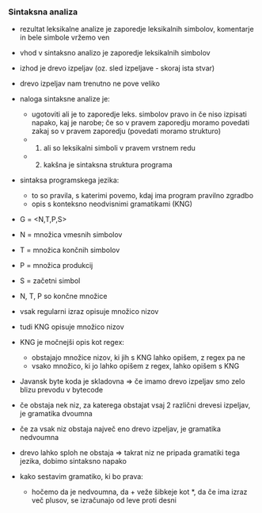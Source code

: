 ### Sintaksna analiza
- rezultat leksikalne analize je zaporedje leksikalnih simbolov, komentarje in bele simbole vržemo ven
- vhod v sintaksno analizo je zaporedje leksikalnih simbolov
- izhod je drevo izpeljav (oz. sled izpeljave - skoraj ista stvar)
- drevo izpeljav nam trenutno ne pove veliko
- naloga sintaksne analize je:
	- ugotoviti ali je to zaporedje leks. simbolov pravo in če niso izpisati napako, kaj je narobe; če so v pravem zaporedju moramo povedati zakaj so v pravem zaporedju (povedati moramo strukturo)
	- 1. ali so leksikalni simboli v pravem vrstnem redu
	- 2. kakšna je sintaksna struktura programa

- sintaksa programskega jezika:
	- to so pravila, s katerimi povemo, kdaj ima program pravilno zgradbo
	- opis s konteksno neodvisnimi gramatikami (KNG)

- G = <N,T,P,S>
- N = množica vmesnih simbolov
- T = množica končnih simbolov
- P = množica produkcij
- S = začetni simbol

- N, T, P so končne množice

- vsak regularni izraz opisuje množico nizov
- tudi KNG opisuje množico nizov
- KNG je močnejši opis kot regex:
	- obstajajo množice nizov, ki jih s KNG lahko opišem, z regex pa ne
	- vsako množico, ki jo lahko opišem z regex, lahko opišem s KNG

- Javansk byte koda je skladovna => če imamo drevo izpeljav smo zelo blizu prevodu v bytecode

- če obstaja nek niz, za katerega obstajat vsaj 2 različni drevesi izpeljav, je gramatika dvoumna
- če za vsak niz obstaja največ eno drevo izpeljav, je gramatika nedvoumna
- drevo lahko sploh ne obstaja => takrat niz ne pripada gramatiki tega jezika, dobimo sintaksno napako

- kako sestavim gramatiko, ki bo prava:
	- hočemo da je nedvoumna, da + veže šibkeje kot \*, da če ima izraz več plusov, se izračunajo od leve proti desni